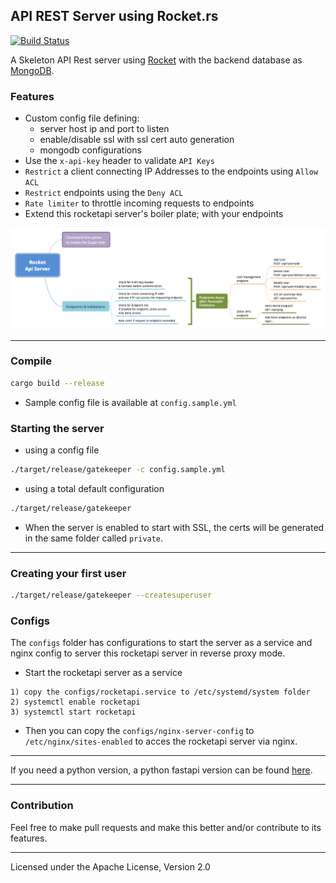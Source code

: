 API REST Server using Rocket.rs
--------------------------------
[![Build Status](https://travis-ci.com/marirs/rocketapi.svg?branch=master)](https://travis-ci.com/marirs/rocketapi)

A Skeleton API Rest server using [Rocket](https://rocket.rs/) with the backend database as [MongoDB](https://www.mongodb.com/).

### Features
- Custom config file defining:
  - server host ip and port to listen
  - enable/disable ssl with ssl cert auto generation
  - mongodb configurations
- Use the `x-api-key` header to validate `API Keys`
- `Restrict` a client connecting IP Addresses to the endpoints using `Allow ACL`
- `Restrict` endpoints using the `Deny ACL`
- `Rate limiter` to throttle incoming requests to endpoints
- Extend this rocketapi server's boiler plate; with your endpoints

![architecture](docs/rocketapi.png "Architecture")

---
### Compile

```bash
cargo build --release
```

- Sample config file is available at `config.sample.yml`

### Starting the server
- using a config file
```bash
./target/release/gatekeeper -c config.sample.yml
```
- using a total default configuration
```bash
./target/release/gatekeeper
```

- When the server is enabled to start with SSL, the certs will be generated in the same folder called `private`.
---
### Creating your first user
```bash
./target/release/gatekeeper --createsuperuser
```

### Configs  
The `configs` folder has configurations to start the server as a service and nginx config to server this rocketapi server in reverse proxy mode.
- Start the rocketapi server as a service
```text
1) copy the configs/rocketapi.service to /etc/systemd/system folder
2) systemctl enable rocketapi
3) systemctl start rocketapi
```

- Then you can copy the `configs/nginx-server-config` to `/etc/nginx/sites-enabled` to acces the rocketapi server via nginx.

---

If you need a python version, a python fastapi version can be found [here](https://github.com/marirs/fastapi-boilerplate).

---
### Contribution

Feel free to make pull requests and make this better and/or contribute to its features.

---
Licensed under the Apache License, Version 2.0
